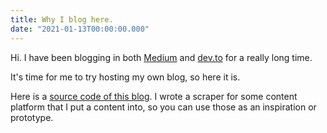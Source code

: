 ```yaml
---
title: Why I blog here.
date: "2021-01-13T00:00:00.000"
---
```


Hi. I have been blogging in both [Medium](https://medium.com/@chrisza) and [dev.to](https://dev.to/chrisza4) for a really long time.

It's time for me to try hosting my own blog, so here it is.

Here is a [source code of this blog](https://github.com/chrisza4/chris-blog). I wrote a scraper for some content platform that I put a content into, so you can use those as an inspiration or prototype.
